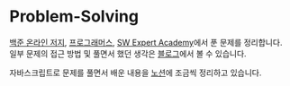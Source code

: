 # Problem-Solving

[백준 온라인 저지](https://www.acmicpc.net/), [프로그래머스](https://programmers.co.kr/), [SW Expert Academy](https://swexpertacademy.com/main/main.do)에서 푼 문제를 정리합니다.  
일부 문제의 접근 방법 및 풀면서 했던 생각은 [블로그](https://anott.tistory.com/category/%EC%95%8C%EA%B3%A0%EB%A6%AC%EC%A6%98)에서 볼 수 있습니다.

자바스크립트로 문제를 풀면서 배운 내용을 [노션](https://obvious-spade-e4e.notion.site/JS-7be3e8fe10f74b52b6deed3c68a473f6)에 조금씩 정리하고 있습니다.
